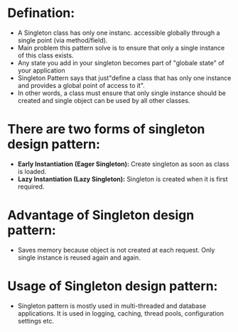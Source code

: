 # Defination:
- A Singleton class has only one instanc. accessible globally through a single point (via method/field).
- Main problem this pattern solve is to ensure that only a single instance of this class exists.
- Any state you add in your singleton becomes part of "globale state" of your application 
- Singleton Pattern says that just"define a class that has only one instance and provides a global point of access to it".
- In other words, a class must ensure that only single instance should be created and single object can be used by all other classes.

# There are two forms of singleton design pattern:
- **Early Instantiation (Eager Singleton):** Create singleton as soon as class is loaded.
- **Lazy Instantiation (Lazy Singleton):** Singleton is created when it is first required.

# Advantage of Singleton design pattern:
- Saves memory because object is not created at each request. Only single instance is reused again and again.
# Usage of Singleton design pattern:
- Singleton pattern is mostly used in multi-threaded and database applications. It is used in logging, caching, thread pools, configuration settings etc.
